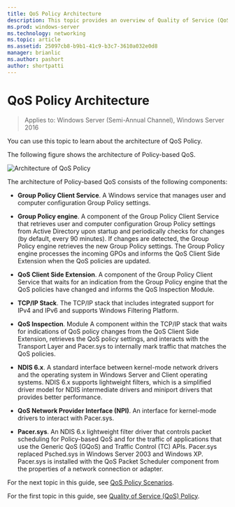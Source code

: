 ```yaml
---
title: QoS Policy Architecture
description: This topic provides an overview of Quality of Service (QoS) Policy, which allows you to use Group Policy to prioritize network traffic bandwidth of specific applications and services in Windows Server 2016.
ms.prod: windows-server
ms.technology: networking
ms.topic: article
ms.assetid: 25097cb8-b9b1-41c9-b3c7-3610a032e0d8
manager: brianlic
ms.author: pashort
author: shortpatti
---
```


# QoS Policy Architecture

>Applies to: Windows Server (Semi-Annual Channel), Windows Server 2016

You can use this topic to learn about the architecture of QoS Policy.

The following figure shows the architecture of Policy-based QoS.

![Architecture of QoS Policy](../../media/QoS/QoS-Policy-Architecture.jpg)

The architecture of Policy-based QoS consists of the following components:

- **Group Policy Client Service**. A Windows service that manages user and computer configuration Group Policy settings.

- **Group Policy engine**. A component of the Group Policy Client Service that retrieves user and computer configuration Group Policy settings from Active Directory upon startup and periodically checks for changes \(by default, every 90 minutes\). If changes are detected, the Group Policy engine retrieves the new Group Policy settings. The Group Policy engine processes the incoming GPOs and informs the QoS Client Side Extension when the QoS policies are updated.

- **QoS Client Side Extension**. A component of the Group Policy Client Service that waits for an indication from the Group Policy engine that the QoS policies have changed and informs the QoS Inspection Module.

- **TCP/IP Stack**. The TCP/IP stack that includes integrated support for IPv4 and IPv6 and supports Windows Filtering Platform. 

- **QoS Inspection**. Module A component within the TCP/IP stack that waits for indications of QoS policy changes from the QoS Client Side Extension, retrieves the QoS policy settings, and interacts with the Transport Layer and Pacer.sys to internally mark traffic that matches the QoS policies.

- **NDIS 6.x**. A standard interface between kernel-mode network drivers and the operating system in Windows Server and Client operating systems. NDIS 6.x supports lightweight filters, which is a simplified driver model for NDIS intermediate drivers and miniport drivers that provides better performance.

- **QoS Network Provider Interface \(NPI\)**. An interface for kernel-mode drivers to interact with Pacer.sys.

- **Pacer.sys**. An NDIS 6.x lightweight filter driver that controls packet scheduling for Policy-based QoS and for the traffic of applications that use the Generic QoS \(GQoS\) and Traffic Control \(TC\) APIs. Pacer.sys replaced Psched.sys in Windows Server 2003 and Windows XP. Pacer.sys is installed with the QoS Packet Scheduler component from the properties of a network connection or adapter.

For the next topic in this guide, see [QoS Policy Scenarios](qos-policy-scenarios.md).

For the first topic in this guide, see [Quality of Service (QoS) Policy](qos-policy-top.md).

